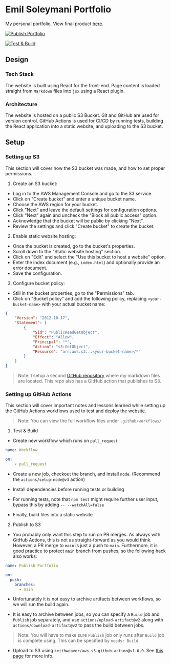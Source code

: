 # Emil Soleymani Portfolio

My personal portfolio. View final product [here](http://emilsoleymani.com.s3-website-us-east-1.amazonaws.com/).

[![Publish Portfolio](https://github.com/EmilSoleymani/portfolio/actions/workflows/Publish.yaml/badge.svg)](https://github.com/EmilSoleymani/portfolio/actions/workflows/Publish.yaml)

[![Test & Build](https://github.com/EmilSoleymani/portfolio/actions/workflows/PRChecks.yaml/badge.svg)](https://github.com/EmilSoleymani/portfolio/actions/workflows/PRChecks.yaml)
## Design

### Tech Stack

The website is built using React for the front-end. Page content is loaded straight from `Markdown` files into `jsx` using a React plugin.

### Architecture

The website is hosted on a public S3 Bucket. Git and GitHub are used for version control. GitHub Actions is used for CI/CD by running tests, building the React application into a static website, and uploading to the S3 bucket.

## Setup

### Setting up S3

This section will cover how the S3 bucket was made, and how to set proper permissions.

1. Create an S3 bucket:

* Log in to the AWS Management Console and go to the S3 service.
* Click on "Create bucket" and enter a unique bucket name.
* Choose the AWS region for your bucket.
* Click "Next" and leave the default settings for configuration options.
* Click "Next" again and uncheck the "Block all public access" option.
* Acknowledge that the bucket will be public by clicking "Next".
* Review the settings and click "Create bucket" to create the bucket.

2. Enable static website hosting:

* Once the bucket is created, go to the bucket's properties.
* Scroll down to the "Static website hosting" section.
* Click on "Edit" and select the "Use this bucket to host a website" option.
* Enter the index document (e.g., `index.html`) and optionally provide an error document.
* Save the configuration.

3. Configure bucket policy:

* Still in the bucket properties, go to the "Permissions" tab.
* Click on "Bucket policy" and add the following policy, replacing `<your-bucket-name>` with your actual bucket name:

```json
{
    "Version": "2012-10-17",
    "Statement": [
        {
            "Sid": "PublicReadGetObject",
            "Effect": "Allow",
            "Principal": "*",
            "Action": "s3:GetObject",
            "Resource": "arn:aws:s3:::<your-bucket-name>/*"
        }
    ]
}
```

> Note: I setup a second [GitHub repository](https://github.com/EmilSoleymani/portfolio-markdown) where my markdown files are located. This repo also has a GitHub action that publishes to S3.

### Setting up GitHub Actions

This section will cover important notes and lessons learned while setting up the GitHub Actions workflows used to test and deploy the website.

> Note: You can view the full workflow files under `.github/workflows/`

1. Test & Build

* Create new workflow which runs on `pull_request`

```yaml
name: Workflow

on:
    - pull_request
```

* Create a new job, checkout the branch, and install `node`. (Recommend the `actions/setup-node@v3` action)

* Install dependencies before running tests or building

* For running tests, note that `npm test` might require further user input, bypass this by adding `-- --watchAll=false`

* Finally, build files into a static website

2. Publish to S3

* You probably only want this step to run on PR merges. As always with GitHub Actions, this is not as straight-forward as you would think. However, a PR merge to `main` is just a push to `main`. Furthermore, it is good practice to protect `main` branch from pushes, so the following hack also works:

```yaml
name: Publish Portfolio

on:
  push:
    branches:
      - main
```

* Unfortunately it is not easy to archive artifacts between workflows, so we will run the build again.

* It is easy to archive between jobs, so you can specify a `Build` job and `Publish` job separately, and use `actions/upload-artifact@v2` along with `actions/download-artifact@v2` to pass the build between jobs.

> Note: You will have to make sure `Publish` job only runs after `Build` job is complete using. This can be specified by `needs: Build`.

* Upload to S3 using `keithweaver/aws-s3-github-action@v1.0.0`. See [this page](https://github.com/marketplace/actions/aws-s3-github-action) for more info.

